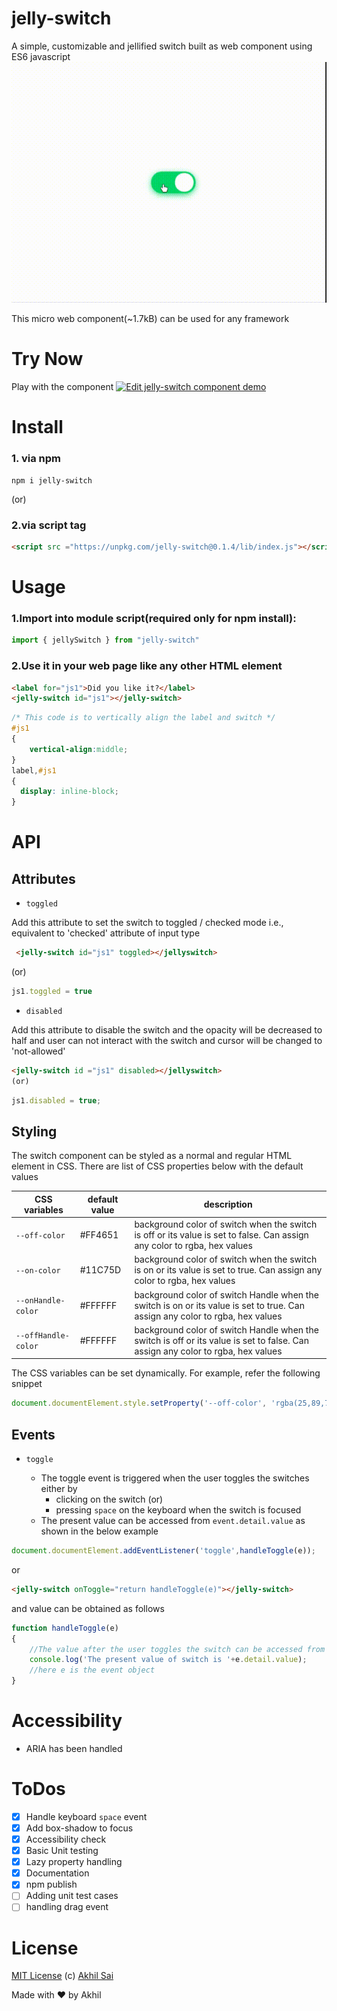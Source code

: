 # jelly-switch
A simple, customizable and jellified switch built as web component using ES6 javascript 
![jelly-switch-demo](https://raw.githubusercontent.com/akhil0001/jellySwitch/master/demo-1.gif)

This micro web component(~1.7kB) can be used for any framework

# Try Now
Play with the component
[![Edit jelly-switch component demo](https://codesandbox.io/static/img/play-codesandbox.svg)](https://codesandbox.io/s/ryl1qzxn0m)

# Install
### 1. via npm
```
npm i jelly-switch
```
(or)
### 2.via script tag

```html
<script src ="https://unpkg.com/jelly-switch@0.1.4/lib/index.js"></script>
```

# Usage

### 1.Import into module script(required only for npm install):

```javascript
import { jellySwitch } from "jelly-switch"
```
### 2.Use it in your web page like any other HTML element
```html
<label for="js1">Did you like it?</label>   
<jelly-switch id="js1"></jelly-switch>
```
```css
/* This code is to vertically align the label and switch */
#js1
{
    vertical-align:middle;
}
label,#js1
{
  display: inline-block;
}

```
# API

## Attributes

- `toggled`

 Add this attribute to set the switch to toggled / checked mode i.e., equivalent to 'checked' attribute of input type 
 ```html
  <jelly-switch id="js1" toggled></jellyswitch>
  ```
  (or)
 ```javascript
js1.toggled = true
``` 
- `disabled`

Add this attribute to disable the switch and the opacity will be decreased to half and user can not interact with the switch and cursor will be changed to 'not-allowed'
```html
<jelly-switch id ="js1" disabled></jellyswitch>
(or)
```

```javascript
js1.disabled = true;
```
## Styling

The switch component can be styled as a normal and regular HTML element in CSS. There are list of CSS properties below with the default values

| CSS variables | default value | description |
|---------------|---------------|-------------|
|`--off-color ` | #FF4651       | background color of switch when the switch is off or its value is set to false. Can assign any color to rgba, hex values |
|`--on-color ` | #11C75D       | background color of switch when the switch is on or its value is set to true. Can assign any color to rgba, hex values |
|`--onHandle-color ` | #FFFFFF      | background color of switch Handle when the switch is on or its value is set to true. Can assign any color to rgba, hex values |
|`--offHandle-color ` | #FFFFFF     | background color of switch Handle when the switch is off or its value is set to false. Can assign any color to rgba, hex values |

The CSS variables can be set dynamically. For example, refer the following snippet
```javascript
document.documentElement.style.setProperty('--off-color', 'rgba(25,89,79,0.7');
```
## Events

- `toggle`

    - The toggle event is triggered when the user toggles the switches either by
       -  clicking on the switch (or)
       -  pressing `space` on the keyboard when the switch is focused
    - The present value can be accessed from `event.detail.value` as shown in the below example


```javascript
document.documentElement.addEventListener('toggle',handleToggle(e));
```
or

```html
<jelly-switch onToggle="return handleToggle(e)"></jelly-switch>
```
and value can be obtained as follows

```javascript
function handleToggle(e)
{
    //The value after the user toggles the switch can be accessed from the below code
    console.log('The present value of switch is '+e.detail.value);
    //here e is the event object 
}
```

# Accessibility
- ARIA has been handled


# ToDos
 - [x] Handle keyboard `space` event
 - [x] Add box-shadow to focus 
 - [x] Accessibility check
 - [x] Basic Unit testing 
 - [x] Lazy property handling
 - [x] Documentation
 - [x] npm publish
 - [ ] Adding unit test cases
 - [ ] handling drag event

# License
[MIT License](https://github.com/akhil0001/jellySwitch/blob/master/LICENSE) (c) [Akhil Sai](https://codepen.io/akhil_001/)

Made with ❤️ by Akhil 